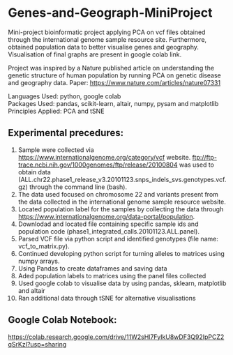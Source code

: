 # Genes-and-Geograph-MiniProject
Mini-project bioinformatic project applying PCA on vcf files obtained through the international genome sample resource site. Furthermore, obtained population data to better visualise genes and geography. Visualisation of final graphs are present in google colab link.    

Project was inspired by a Nature published article on understanding the genetic structure of human population by running PCA on genetic disease and geography data. Paper: https://www.nature.com/articles/nature07331

Languages Used: python, google colab <br />
Packages Used: pandas, scikit-learn, altair, numpy, pysam and matplotlib <br />
Principles Applied: PCA and tSNE <br />

## Experimental precedures: 
1) Sample were collected via https://www.internationalgenome.org/category/vcf website. ftp://ftp-trace.ncbi.nih.gov/1000genomes/ftp/release/20100804 was used to obtain data (ALL.chr22.phase1_release_v3.20101123.snps_indels_svs.genotypes.vcf.gz) through the command line (bash). 
2) The data used focused on chromosome 22 and variants present from the data collected in the international genome sample resource website. 
3) Located population label for the samples by collecting the data through https://www.internationalgenome.org/data-portal/population. 
4) Downlodad and located file containing specific sample ids and population code (phase1_integrated_calls.20101123.ALL.panel). 
5) Parsed VCF file via python script and identified genotypes (file name: vcf_to_matrix.py).
6) Continued developing python script for turning alleles to matrices using numpy arrays. 
7) Using Pandas to create dataframes and saving data
8) Aded population labels to matrices using the panel files collected 
9) Used google colab to visualise data by using pandas, sklearn, matplotlib and altair 
10) Ran additional data through tSNE for alternative visualisations 

## Google Colab Notebook:
https://colab.research.google.com/drive/11W2sHl7FyIkU8wDF3Q92IpPCZ2qSrKzI?usp=sharing
